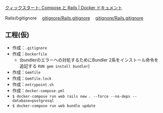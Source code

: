 [クィックスタート: Compose と Rails | Docker ドキュメント](https://matsuand.github.io/docs.docker.jp.onthefly/compose/rails/)

Railsのgitignore
　[gitignore/Rails.gitignore](https://github.com/github/gitignore/blob/master/Rails.gitignore)
　[gitignore/Rails.gitignore](https://github.com/github/gitignore/blob/master/Rails.gitignore)

## 工程(仮)
* 作成：``.gitignore``
* 作成：``Dockerfile``
  * (bundlerのエラーへの対処するためにBundler 2系をインストール命令を追記する
``RUN gem install bundler``)
* 作成：``Gemfile``
* 作成：``Gemfile.lock``
* 作成：``entrypoint.sh``
* 作成：``docker-compose.yml``
* ``$ docker-compose run web rails new . --force --no-deps --database=postgresql``
* ``$ docker-compose run web bundle update``